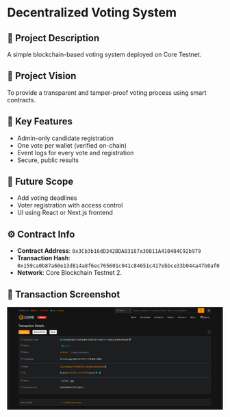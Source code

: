 # Decentralized Voting System

## 📜 Project Description
A simple blockchain-based voting system deployed on Core Testnet.

## 🌟 Project Vision
To provide a transparent and tamper-proof voting process using smart contracts.

## 🔑 Key Features
- Admin-only candidate registration
- One vote per wallet (verified on-chain)
- Event logs for every vote and registration
- Secure, public results

## 🔮 Future Scope
- Add voting deadlines
- Voter registration with access control
- UI using React or Next.js frontend

## ⚙️ Contract Info
- **Contract Address**: `0x3Cb3b16dD342BDA83187a30811A410484C92b979`
- **Transaction Hash**: `0x159ca0b87a60e13d814a8f6ec765601c041c84651c417ebbce33b044a47b0af0`
- **Network**: Core Blockchain Testnet 2.

## 📸 Transaction Screenshot
![Deployment Screenshot](transaction.png)


